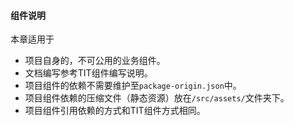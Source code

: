 #### 组件说明
本章适用于
+ 项目自身的，不可公用的业务组件。
+ 文档编写参考TIT组件编写说明。
+ 项目组件的依赖不需要维护至`package-origin.json`中。
+ 项目组件依赖的压缩文件（静态资源）放在`/src/assets/`文件夹下。
+ 项目组件引用依赖的方式和TIT组件方式相同。